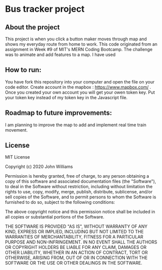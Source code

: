 # Bus tracker project

## About the project

This project is when you click a button maker moves through map and shows my everyday route from home to work. This code originated from an assignment in Week #9 of MIT's MERN Coding Bootcamp. The challenge was to animate and add features to a map. I have used

## How to run:

You have fork this repository into your computer and open the file on your code editor.
Create account in the mapbox : https://www.mapbox.com/ . Once you created your own account you will get your owen token key.
Put your token key instead of my token key in the Javascript file.

## Roadmap to future improvements:

I am planning to improve the map to add and implement real time train movement.

## License

  <p>MIT License</p>
  <p>Copyright (c) 2020 John Williams</p>
  <p>Permission is hereby granted, free of charge, to any person obtaining a copy
of this software and associated documentation files (the "Software"), to deal
in the Software without restriction, including without limitation the rights
to use, copy, modify, merge, publish, distribute, sublicense, and/or sell
copies of the Software, and to permit persons to whom the Software is
furnished to do so, subject to the following conditions:</p>
  <p>The above copyright notice and this permission notice shall be included in all
copies or substantial portions of the Software.</p>
  <p>THE SOFTWARE IS PROVIDED "AS IS", WITHOUT WARRANTY OF ANY KIND, EXPRESS OR
IMPLIED, INCLUDING BUT NOT LIMITED TO THE WARRANTIES OF MERCHANTABILITY,
FITNESS FOR A PARTICULAR PURPOSE AND NON-INFRINGEMENT. IN NO EVENT SHALL THE
AUTHORS OR COPYRIGHT HOLDERS BE LIABLE FOR ANY CLAIM, DAMAGES OR OTHER
LIABILITY, WHETHER IN AN ACTION OF CONTRACT, TORT OR OTHERWISE, ARISING FROM,
OUT OF OR IN CONNECTION WITH THE SOFTWARE OR THE USE OR OTHER DEALINGS IN THE
SOFTWARE.</p>
